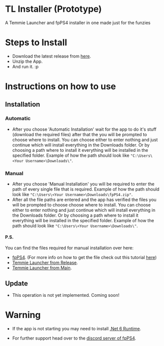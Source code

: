 # TL Installer (Prototype)
A Temmie Launcher and fpPS4 installer in one made just for the funzies

# Steps to Install
- Download the latest release from <a href="https://github.com/Kimiegg/TL_Installer_Prototype/releases/latest">here</a>.
- Unzip the App.
- And run it. :p

# Instructions on how to use

## Installation

### Automatic
- After you choose 'Automatic Installation' wait for the app to do it's stuff (download the required files) after that the you will be prompted to choose where to install. You can choose either to enter nothing and just continue which will install everything in the Downloads folder. Or by choosing a path where to install it everything will be installed in the specified folder. Example of how the path should look like `"C:\Users\<Your Username>\Downloads\"`.

### Manual
- After you choose 'Manual Installation' you will be required to enter the path of every single file that is required. Example of how the path should look like `"C:\Users\<Your Username>\Downloads\fpPS4.zip"`.
- After all the file paths are entered and the app has verified the files you will be prompted to choose choose where to install. You can choose either to enter nothing and just continue which will install everything in the Downloads folder. Or by choosing a path where to install it everything will be installed in the specified folder. Example of how the path should look like `"C:\Users\<Your Username>\Downloads\"`.

#### P.S.
You can find the files required for manual installation over here:
- <a href="https://github.com/red-prig/fpPS4/actions">fpPS4</a>. (For more info on how to get the file check out this tutorial <a href="https://cdn.discordapp.com/attachments/1065639589231984681/1065643641269403699/How_to_Setup_fpPs4_emulator.docx">here</a>)
- <a href="https://github.com/temmieheartz/fpPS4-Temmie-s-Launcher/releases/latest">Temmie Launcher from Release</a>.
- <a href="https://github.com/temmieheartz/fpPS4-Temmie-s-Launcher/archive/refs/heads/main.zip">Temmie Launcher from Main</a>.

## Update
- This operation is not yet implemented. Coming soon!

# Warning
- If the app is not starting you may need to install <a href="https://dotnet.microsoft.com/en-us/download/dotnet/thank-you/runtime-6.0.13-windows-x64-installer">.Net 6 Runtime</a>.

- For further support head over to the <a href="https://discord.com/invite/up9qatpX7M">discord server of fpPS4</a>.
